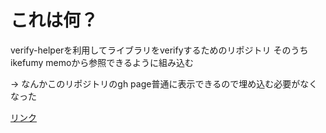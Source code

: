# これは何？
verify-helperを利用してライブラリをverifyするためのリポジトリ
そのうちikefumy memoから参照できるように組み込む

-> なんかこのリポジトリのgh page普通に表示できるので埋め込む必要がなくなった

[リンク](https://ikefumy.github.io/kyopro-library)